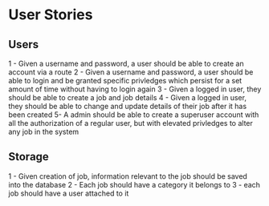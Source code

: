 # User Stories 

## Users 

1 - Given a username and password, a user should be able to create an account via a route
2 - Given a username and password, a user should be able to login and be granted specific privledges which persist for a 
set amount of time without having to login again
3 - Given a logged in user, they should be able to create a job and job details
4 - Given a logged in user, they should be able to change and update details of their job after it has been created
5-  A admin should be able to create a superuser account with all the authorization of a regular user, but with elevated privledges 
to alter any job in the system

## Storage 

1 - Given creation of job, information relevant to the job should be saved into the database
2 - Each job should have a category it belongs to
3 - each job should have a user attached to it
